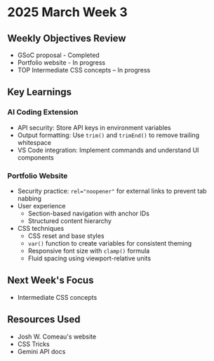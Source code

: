 # 2025 March Week 3

## Weekly Objectives Review
- GSoC proposal - Completed
- Portfolio website - In progress
- TOP Intermediate CSS concepts – In progress

## Key Learnings
### AI Coding Extension
- API security: Store API keys in environment variables
- Output formatting: Use `trim()` and `trimEnd()` to remove trailing whitespace
- VS Code integration: Implement commands and understand UI components

### Portfolio Website
- Security practice: `rel="noopener"` for external links to prevent tab nabbing
- User experience
  - Section-based navigation with anchor IDs
  - Structured content hierarchy
- CSS techniques
  - CSS reset and base styles
  - `var()` function to create variables for consistent theming
  - Responsive font size with `clamp()` formula
  - Fluid spacing using viewport-relative units

## Next Week's Focus
- Intermediate CSS concepts

## Resources Used
- Josh W. Comeau's website
- CSS Tricks
- Gemini API docs